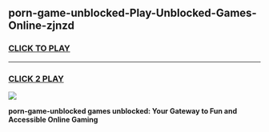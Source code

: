 
## porn-game-unblocked-Play-Unblocked-Games-Online-zjnzd
<h3>
<a href="https://premium76.site?title=porn-game-unblocked&ref=25A">CLICK TO PLAY</a></h3>
<hr>

<h3>
<a href="https://premium76.site?title=porn-game-unblocked&ref=25A">CLICK 2 PLAY</a>
  
</h3>

<a href="https://premium76.site?title=porn-game-unblocked&ref=25A"><img src="https://clearcache.store/games.png"></a>


**porn-game-unblocked games unblocked: Your Gateway to Fun and Accessible Online Gaming**

